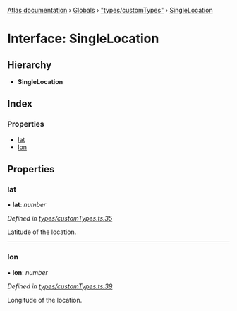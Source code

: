 [Atlas documentation](../README.md) › [Globals](../globals.md) › ["types/customTypes"](../modules/_types_customtypes_.md) › [SingleLocation](_types_customtypes_.singlelocation.md)

# Interface: SingleLocation

## Hierarchy

* **SingleLocation**

## Index

### Properties

* [lat](_types_customtypes_.singlelocation.md#lat)
* [lon](_types_customtypes_.singlelocation.md#lon)

## Properties

###  lat

• **lat**: *number*

*Defined in [types/customTypes.ts:35](https://github.com/chronark/atlas/blob/aadb4be/src/types/customTypes.ts#L35)*

Latitude of the location.

___

###  lon

• **lon**: *number*

*Defined in [types/customTypes.ts:39](https://github.com/chronark/atlas/blob/aadb4be/src/types/customTypes.ts#L39)*

Longitude of the location.
